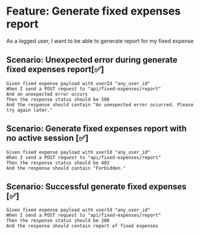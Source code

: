 # Feature: Generate fixed expenses report

As a logged user,
I want to be able to generate report for my fixed expense

## Scenario: Unexpected error during generate fixed expenses report[✅]

    Given fixed expense payload with userId "any_user_id"
    When I send a POST request to "api/fixed-expenses/report"
    And an unexpected error occurs
    Then the response status should be 500
    And the response should contain "An unexpected error occurred. Please try again later."

## Scenario: Generate fixed expenses report with no active session [✅]

    Given fixed expense payload with userId "any_user_id"
    When I send a POST request to "api/fixed-expenses/report"
    Then the response status should be 403
    And the response should contain "Forbidden."

## Scenario: Successful generate fixed expenses  [✅]

    Given fixed expense payload with userId "any_user_id"
    When I send a POST request to "api/fixed-expenses/report"
    Then the response status should be 200
    And the response should contain report of fixed expenses